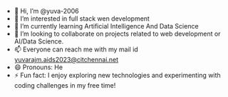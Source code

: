 - 👋 Hi, I’m @yuva-2006
- 👀 I’m interested in full stack wen development
- 🌱 I’m currently learning Artificial Intelligence And Data Science
- 💞️ I’m looking to collaborate on projects related to web development or AI/Data Science.
- 📫 Everyone can reach me with my mail id yuvarajm.aids2023@citchennai.net
- 😄 Pronouns: He
- ⚡ Fun fact: I enjoy exploring new technologies and experimenting with coding challenges in my free time!

<!---
yuva-2006/yuva-2006 is a ✨ special ✨ repository because its `README.md` (this file) appears on your GitHub profile.
You can click the Preview link to take a look at your changes.
--->
